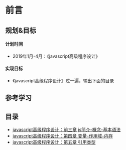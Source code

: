 # 前言

## 规划&目标

#### 计划时间 
* 2019年1月-4月：《javascript高级程序设计》

#### 实现目标
* 《javascript高级程序设计》过一遍，输出下面的目录

## 参考学习

## 目录

* [javascript高级程序设计：前三章  js简介-概念-基本语法](https://my729.github.io/frontend_learn/JavaScript/JavaScript%E9%AB%98%E7%BA%A7%E7%A8%8B%E5%BA%8F%E8%AE%BE%E8%AE%A1/%E5%89%8D%E4%B8%89%E7%AB%A0.html)
* [javascript高级程序设计：第四章  变量-作用域-内存](https://my729.github.io/frontend_learn/JavaScript/JavaScript%E9%AB%98%E7%BA%A7%E7%A8%8B%E5%BA%8F%E8%AE%BE%E8%AE%A1/%E7%AC%AC%E5%9B%9B%E7%AB%A0.html)  
* [javascript高级程序设计：第五章  引用类型](https://my729.github.io/frontend_learn/JavaScript/JavaScript高级程序设计/第五章.html)